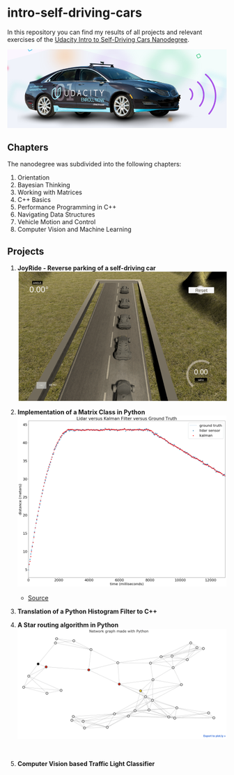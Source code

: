 # intro-self-driving-cars
In this repository you can find my results of all projects and relevant exercises of the [Udacity Intro to Self-Driving Cars Nanodegree](https://www.udacity.com/course/intro-to-self-driving-cars--nd113).

![ISDC_Car](./imgs/isdc-car.png)

## Chapters

The nanodegree was subdivided into the following chapters:

1. Orientation
2. Bayesian Thinking
3. Working with Matrices
4. C++ Basics
5. Performance Programming in C++
6. Navigating Data Structures
7. Vehicle Motion and Control
8. Computer Vision and Machine Learning



## Projects

1. **JoyRide - Reverse parking of a self-driving car**
    ![](imgs/isdc-project-1.png)
2. **Implementation of a Matrix Class in Python**
    ![](imgs/isdc-project-2.png)
    - [Source](3_5_Project_2_Implement_Matrix_Class/kalman_filter_demo.ipynb)
3. **Translation of a Python Histogram Filter to C++**
4. **A Star routing algorithm in Python**
    ![](imgs/isdc-project-4.png)

    ​
5. **Computer Vision based Traffic Light Classifier**
    ​

